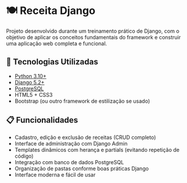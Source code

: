 # 🍽️ Receita Django

Projeto desenvolvido durante um treinamento prático de Django, com o objetivo de aplicar os conceitos fundamentais do framework e construir uma aplicação web completa e funcional.

## 🚀 Tecnologias Utilizadas

- [Python 3.10+](https://www.python.org/)
- [Django 5.2+](https://www.djangoproject.com/)
- [PostgreSQL](https://www.postgresql.org/)
- HTML5 + CSS3
- Bootstrap (ou outro framework de estilização se usado)

## 📋 Funcionalidades

- Cadastro, edição e exclusão de receitas (CRUD completo)
- Interface de administração com Django Admin
- Templates dinâmicos com herança e partials (evitando repetição de código)
- Integração com banco de dados PostgreSQL
- Organização de pastas conforme boas práticas Django
- Interface moderna e fácil de usar

